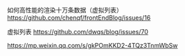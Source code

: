 如何高性能的渲染十万条数据（虚拟列表）
https://github.com/chenqf/frontEndBlog/issues/16

虚拟列表
https://github.com/dwqs/blog/issues/70


https://mp.weixin.qq.com/s/gkPOmKKD2-4TQz3TnmWbSw